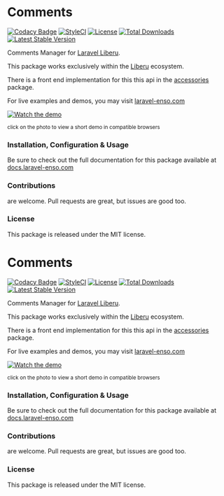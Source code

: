 # Comments

[![Codacy Badge](https://app.codacy.com/project/badge/Grade/5510612164da41249665f892c88cffff)](https://www.codacy.com/gh/laravel-enso/comments?utm_source=github.com&amp;utm_medium=referral&amp;utm_content=laravel-enso/comments&amp;utm_campaign=Badge_Grade) 
[![StyleCI](https://github.styleci.io/repos/85583597/shield?branch=master)](https://github.styleci.io/repos/85583597)
[![License](https://poser.pugx.org/laravel-enso/comments/license)](https://packagist.org/packages/laravel-enso/comments)
[![Total Downloads](https://poser.pugx.org/laravel-enso/comments/downloads)](https://packagist.org/packages/laravel-enso/comments)
[![Latest Stable Version](https://poser.pugx.org/laravel-enso/comments/version)](https://packagist.org/packages/laravel-enso/comments)

Comments Manager for [Laravel Liberu](https://github.com/laravel-enso/Liberu).

This package works exclusively within the [Liberu](https://github.com/laravel-enso/Liberu) ecosystem.

There is a front end implementation for this this api in the [accessories](https://github.com/enso-ui/accessories) package.

For live examples and demos, you may visit [laravel-enso.com](https://www.laravel-enso.com)

[![Watch the demo](https://laravel-enso.github.io/comments/screenshots/bulma_018_thumb.png)](https://laravel-enso.github.io/comments/videos/bulma_demo_01.webm)

<sup>click on the photo to view a short demo in compatible browsers</sup>

### Installation, Configuration & Usage

Be sure to check out the full documentation for this package available at [docs.laravel-enso.com](https://docs.laravel-enso.com/backend/comments.html)

### Contributions

are welcome. Pull requests are great, but issues are good too.

### License

This package is released under the MIT license.
# Comments

[![Codacy Badge](https://api.codacy.com/project/badge/Grade/d96ab52d782d46b9a94e00ea6059b34c)](https://www.codacy.com/app/laravel-enso/comments?utm_source=github.com&amp;utm_medium=referral&amp;utm_content=laravel-enso/comments&amp;utm_campaign=Badge_Grade)
[![StyleCI](https://github.styleci.io/repos/85583597/shield?branch=master)](https://github.styleci.io/repos/85583597)
[![License](https://poser.pugx.org/laravel-enso/comments/license)](https://packagist.org/packages/laravel-enso/comments)
[![Total Downloads](https://poser.pugx.org/laravel-enso/comments/downloads)](https://packagist.org/packages/laravel-enso/comments)
[![Latest Stable Version](https://poser.pugx.org/laravel-enso/comments/version)](https://packagist.org/packages/laravel-enso/comments)

Comments Manager for [Laravel Liberu](https://github.com/laravel-enso/Liberu).

This package works exclusively within the [Liberu](https://github.com/laravel-enso/Liberu) ecosystem.

There is a front end implementation for this this api in the [accessories](https://github.com/enso-ui/accessories) package.

For live examples and demos, you may visit [laravel-enso.com](https://www.laravel-enso.com)

[![Watch the demo](https://laravel-enso.github.io/comments/screenshots/bulma_018_thumb.png)](https://laravel-enso.github.io/comments/videos/bulma_demo_01.webm)

<sup>click on the photo to view a short demo in compatible browsers</sup>

### Installation, Configuration & Usage

Be sure to check out the full documentation for this package available at [docs.laravel-enso.com](https://docs.laravel-enso.com/backend/comments.html)

### Contributions

are welcome. Pull requests are great, but issues are good too.

### License

This package is released under the MIT license.
